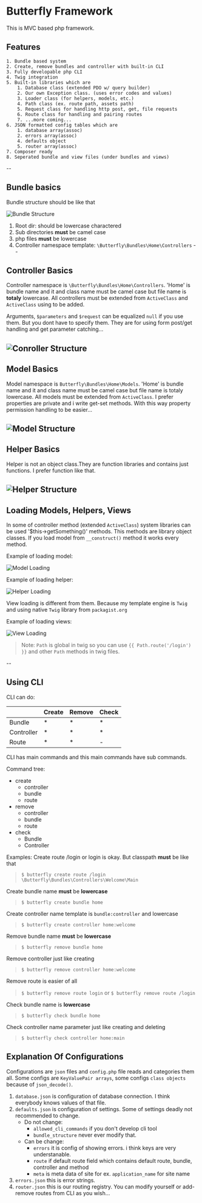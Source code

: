# Butterfly Framework

This is MVC based php framework.

## Features

    1. Bundle based system
    2. Create, remove bundles and controller with built-in CLI
    3. Fully developable php CLI
    4. Twig integration
    5. Built-in libraries which are
        1. Database class (extended PDO w/ query builder)
        2. Our own Exception class. (uses error codes and values)
        3. Loader class (for helpers, models, etc.)
        4. Path class (ex. route path, assets path)
        5. Request class for handling http post, get, file requests
        6. Route class for handling and pairing routes
        7. ...more coming...
    6. JSON formatted config tables which are
        1. database array(assoc)
        2. errors array(assoc)
        4. defaults object
        5. router array(assoc)
    7. Composer ready
    8. Seperated bundle and view files (under bundles and views)
    
--

## Bundle basics

Bundle structure should be like that

![Bundle Structure](https://image.prntscr.com/image/jsSNKCEFT3Su915_O2lEVA.png)

1. Root dir: should be lowercase charactered
2. Sub directories **must** be camel case
3. php files **must** be lowercase
4. Controller namespace template: `\Butterfly\Bundles\Home\Controllers`
--


## Controller Basics

Controller namespace is `\Butterfly\Bundles\Home\Controllers`. 'Home' is bundle name and it and class name must be camel case but file name is **totaly** lowercase. All controllers must be extended from `ActiveClass` and `ActiveClass` using to be added.

Arguments, `$parameters` and `$request` can be equalized `null` if you use them. But you dont have to specify them. They are for using form post/get handling and get parameter catching...

![Conroller Structure](https://image.prntscr.com/image/R6ksf14XTsO5cBROLlNjew.png)
--


## Model Basics

Model namespace is `Butterfly\Bundles\Home\Models`. 'Home' is bundle name and it and class name must be camel case but file name is totaly lowercase. All models must be extended from `ActiveClass`. I prefer properties are private and i write get-set methods. With this way property permission handling to be easier...

![Model Structure](https://image.prntscr.com/image/rmozgXFWQgyFAuSdgLlDlA.png)
--


## Helper Basics

Helper is not an object class.They are function libraries and contains just functions. I prefer function like that. 

![Helper Structure](https://image.prntscr.com/image/TxQapNKGQCq1fHLCXcTI1w.png)
--

## Loading Models, Helpers, Views

In some of controller method (extended `ActiveClass`) system libraries can be used '$this->getSomething()' methods. This methods are library object classes. If you load model from 
`__construct()` method it works every method.
 
 Example of loading model:
 
 ![Model Loading](https://image.prntscr.com/image/WkoDd03RQGmzvIVNH5ZxPg.png)
 
 Example of loading helper:
 
 ![Helper Loading](https://image.prntscr.com/image/3p5BHyI1T1O4xBFvnXV05A.png)
 
 View loading is different from them. Because my template engine is `Twig` and using native `Twig` library from `packagist.org`
 
 Example of loading views:
 
 ![View Loading](https://image.prntscr.com/image/XO2VZphKTo2k22BtgawSJA.png)
 
 >Note: `Path` is global in twig so you can use `{{ Path.route('/login') }}` and other `Path` methods in twig files.
 
 
 --
 
 ## Using CLI
 
 CLI can do:
 
 |          | Create |   Remove   | Check |
 |----------|--------|------------|-------|
 |Bundle    |*       |*           |*      |
 |Controller|*       |*           |*      |
 |Route     |*       |*           |-      |

CLI has main commands and this main commands have sub commands.

Command tree:

- create
    - controller
    - bundle
    - route
- remove
    - controller
    - bundle
    - route
- check
    - Bundle
    - Controller
    
Examples: 
Create route  /login or login is okay. But classpath **must** be like that
> `$ butterfly create route /login \Butterfly\Bundles\Controllers\Welcome\Main`

Create bundle  name **must** be **lowercase**
> `$ butterfly create bundle home`

Create controller  name template is `bundle:controller` and lowercase
> `$ butterfly create controller home:welcome`

Remove bundle name **must** be **lowercase**
> `$ butterfly remove bundle home`

Remove controller just like creating
> `$ butterfly remove controller home:welcome`

Remove route is easier of all
> `$ butterfly remove route login` or `$ butterfly remove route /login`

Check bundle name is **lowercase**
> `$ butterfly check bundle home`

Check controller name parameter just like creating and deleting
> `$ butterfly check controller home:main`

## Explanation Of Configurations
Configurations are `json` files and `config.php` file reads and categories them all. Some configs are `KeyValuePair arrays`, some configs `class objects` because of `json_decode()`.

1. `database.json` is configuration of database connection. I think everybody knows values of that file.
2. `defaults.json` is configuration of settings. Some of settings deadly not recommended to change. 
    - Do not change: 
        - `allowed_cli_commands` if you don't develop cli tool
        - `bundle_structure` never ever modify that.
    - Can be change: 
        - `errors` it is config of showing errors. i think keys are very understanable.
        - `route` if default route field which contains default route, bundle, controller and method
        - `meta` is meta data of site for ex. `application_name` for site name
 3. `errors.json` this is error strings.
 4. `router.json` this is our routing registry. You can modify yourself or add-remove routes from CLI as you wish...